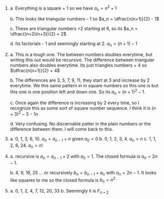 1.
	a. Everything is a square + 1 so we have $a_n = n^2 + 1$

	b. This looks like triangular numbers - 1 so $a_n = \dfrac{n(n+1)}{2} - 1$

	c. These are triangular numbers +2 starting at 6, so its $a_n = \dfrac{(n+2)(n+3)}{2} + 2$

	d. Its factorials - 1 and seemingly starting at 2. $a_n = (n+1)-1$ 
2.
	a. This is a tough one. The between numbers doubles everytime, but writing this out would be recursive. The difference between triangular numbers also doubles everytime. Its just triangles numbers + 4 so $\dfrac{n(n+1)}{2} + 4$
	
	b. The differences are 3, 5, 7, 9, 11, they start at 3 and increase by 2 everytime. We this same pattern in in square numbers so this one is but this one is one position left and down one. So its $a_n = (n + 1)^2 - 1$.

	c. Once again the difference is increasing by 2 every time, so I recognize this as some sort of square number sequence. I think it is $(n+3)^2 - 3 - 1n$

	d. Very confusing. No discernable patter in the plain numbers or the difference between them. I will come back to this.
3.
	a. 0, 1, 3, 6, 10. $a_n = a_{n-1} + n$ given $a_0 = 0$
	b. 0, 1, 2, 3, 4. $a_n = n$
	c. 1, 1, 2, 6, 24. $a_n = n!$
4.
	a. recursive is $a_n = a_{n-1} + 2$ with $a_0 = 1$. The closed formula is $a_n = 2n - 1$.

	b. 4, 9, 16, 25 ... or recursively $b_n = b_{n-1} + a_n$ with $a_n = 2n - 1$. It looks like squares to me so the closed formula is $b_n = n^2$
5.
	a. 0, 1, 2, 4, 7, 12, 20, 33
	b. Seemingly it is $F_{n+2}$